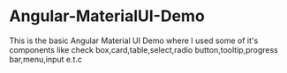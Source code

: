 # Angular-MaterialUI-Demo
This is the basic Angular Material UI Demo where I used some of it's components like check box,card,table,select,radio button,tooltip,progress bar,menu,input e.t.c
